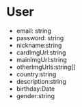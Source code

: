 # User
- email: string
- password: string
- nickname:string
- cardImgUrl:string
- mainImgUrl:string
- otherImgUrls:string[]
- country:string
- description:string
- birthday:Date
- gender:string